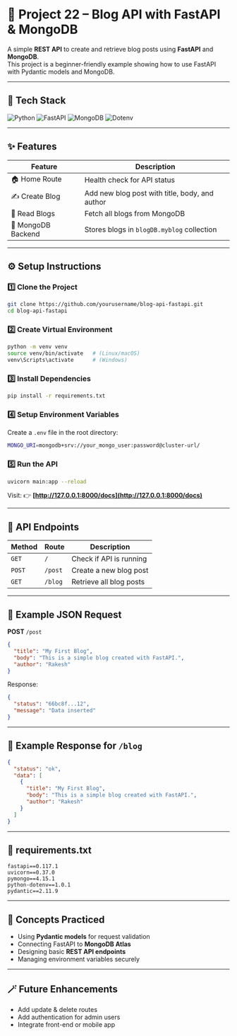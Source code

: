 # 📝 Project 22 – Blog API with FastAPI & MongoDB

A simple **REST API** to create and retrieve blog posts using **FastAPI** and **MongoDB**.  
This project is a beginner-friendly example showing how to use FastAPI with Pydantic models and MongoDB.

---

## 🧰 Tech Stack

![Python](https://img.shields.io/badge/Python-3.11+-blue?logo=python)
![FastAPI](https://img.shields.io/badge/FastAPI-0.117-green?logo=fastapi)
![MongoDB](https://img.shields.io/badge/Database-MongoDB-darkgreen?logo=mongodb)
![Dotenv](https://img.shields.io/badge/Env-Variables-yellow?logo=dotenv)

---

## ✨ Features

| Feature | Description |
|----------|-------------|
| 🏠 Home Route | Health check for API status |
| ✍️ Create Blog | Add new blog post with title, body, and author |
| 📜 Read Blogs | Fetch all blogs from MongoDB |
| 📂 MongoDB Backend | Stores blogs in `blogDB.myblog` collection |

---

## ⚙️ Setup Instructions

### 1️⃣ Clone the Project
```bash
git clone https://github.com/yourusername/blog-api-fastapi.git
cd blog-api-fastapi
````

### 2️⃣ Create Virtual Environment

```bash
python -m venv venv
source venv/bin/activate   # (Linux/macOS)
venv\Scripts\activate      # (Windows)
```

### 3️⃣ Install Dependencies

```bash
pip install -r requirements.txt
```

### 4️⃣ Setup Environment Variables

Create a `.env` file in the root directory:

```bash
MONGO_URI=mongodb+srv://your_mongo_user:password@cluster-url/
```

### 5️⃣ Run the API

```bash
uvicorn main:app --reload
```

Visit: 👉 **[http://127.0.0.1:8000/docs](http://127.0.0.1:8000/docs)**

---

## 🔹 API Endpoints

| Method | Route   | Description             |
| ------ | ------- | ----------------------- |
| `GET`  | `/`     | Check if API is running |
| `POST` | `/post` | Create a new blog post  |
| `GET`  | `/blog` | Retrieve all blog posts |

---

## 🧱 Example JSON Request

**POST** `/post`

```json
{
  "title": "My First Blog",
  "body": "This is a simple blog created with FastAPI.",
  "author": "Rakesh"
}
```

Response:

```json
{
  "status": "66bc8f...12",
  "message": "Data inserted"
}
```

---

## 🧾 Example Response for `/blog`

```json
{
  "status": "ok",
  "data": [
    {
      "title": "My First Blog",
      "body": "This is a simple blog created with FastAPI.",
      "author": "Rakesh"
    }
  ]
}
```

---

## 📄 requirements.txt

```
fastapi==0.117.1
uvicorn==0.37.0
pymongo==4.15.1
python-dotenv==1.0.1
pydantic==2.11.9
```

---

## 🧠 Concepts Practiced

* Using **Pydantic models** for request validation
* Connecting FastAPI to **MongoDB Atlas**
* Designing basic **REST API endpoints**
* Managing environment variables securely

---

## 🪄 Future Enhancements

* Add update & delete routes
* Add authentication for admin users
* Integrate front-end or mobile app
